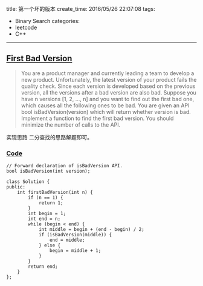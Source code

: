 title: 第一个坏的版本
create_time: 2016/05/26 22:07:08
tags:
- Binary Search
categories:
- leetcode
- C++

---
## [First Bad Version](https://leetcode.com/problems/first-bad-version/)
> You are a product manager and currently leading a team to develop a new product. Unfortunately, the latest version of your product fails the quality check. Since each version is developed based on the previous version, all the versions after a bad version are also bad.
> Suppose you have n versions [1, 2, ..., n] and you want to find out the first bad one, which causes all the following ones to be bad.
> You are given an API bool isBadVersion(version) which will return whether version is bad. Implement a function to find the first bad version. You should minimize the number of calls to the API.

实现思路
二分查找的思路解题即可。

### [Code](https://github.com/Finalcheat/leetcode/blob/master/src/First-Bad-Version.cpp)
```
// Forward declaration of isBadVersion API.
bool isBadVersion(int version);

class Solution {
public:
    int firstBadVersion(int n) {
        if (n == 1) {
            return 1;
        }
        int begin = 1;
        int end = n;
        while (begin < end) {
            int middle = begin + (end - begin) / 2;
            if (isBadVersion(middle)) {
                end = middle;
            } else {
                begin = middle + 1;
            }
        }
        return end;
    }
};
```
